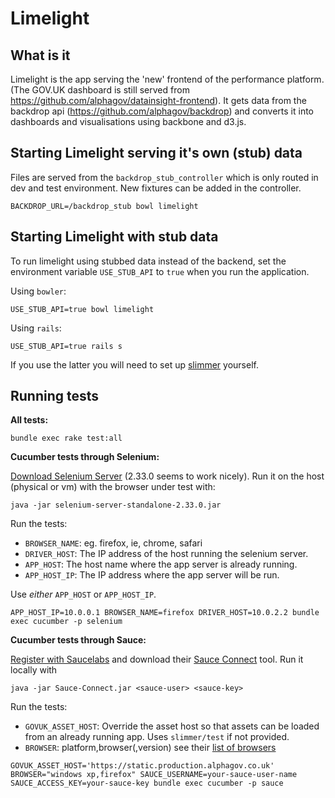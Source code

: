 # Limelight

## What is it

Limelight is the app serving the 'new' frontend of the performance platform. (The GOV.UK dashboard is still served from
https://github.com/alphagov/datainsight-frontend). It gets data from the backdrop api (https://github.com/alphagov/backdrop) and 
converts it into dashboards and visualisations using backbone and d3.js.

## Starting Limelight serving it's own (stub) data

Files are served from the `backdrop_stub_controller` which is only routed in dev and test environment. New fixtures can be added in the controller.

```Shell
BACKDROP_URL=/backdrop_stub bowl limelight
```

## Starting Limelight with stub data

To run limelight using stubbed data instead of the backend, set the environment variable `USE_STUB_API` to `true` when you run the application.

Using `bowler`:

```Shell
USE_STUB_API=true bowl limelight
```

Using `rails`:

```Shell
USE_STUB_API=true rails s
```

If you use the latter you will need to set up [slimmer](https://github.com/alphagov/slimmer) yourself.

## Running tests

**All tests:**

    bundle exec rake test:all

**Cucumber tests through Selenium:**

[Download Selenium Server](http://docs.seleniumhq.org/download/) (2.33.0
seems to work nicely). Run it on the host (physical or vm) with the browser under test with:

```shell
java -jar selenium-server-standalone-2.33.0.jar
```

Run the tests:
- `BROWSER_NAME`: eg. firefox, ie, chrome, safari
- `DRIVER_HOST`: The IP address of the host running the selenium server.
- `APP_HOST`: The host name where the app server is already running.
- `APP_HOST_IP`: The IP address where the app server will be run.

Use *either* `APP_HOST` or `APP_HOST_IP`.

    APP_HOST_IP=10.0.0.1 BROWSER_NAME=firefox DRIVER_HOST=10.0.2.2 bundle exec cucumber -p selenium


**Cucumber tests through Sauce:**

[Register with Saucelabs](https://saucelabs.com) and download their [Sauce Connect](https://saucelabs.com/docs/connect) tool. Run it locally with

```shell
java -jar Sauce-Connect.jar <sauce-user> <sauce-key>
```

Run the tests:
- `GOVUK_ASSET_HOST`: Override the asset host so that assets can be loaded from an already running app. Uses `slimmer/test` if not provided.
- `BROWSER`: platform,browser(,version) see their [list of browsers](https://saucelabs.com/docs/platforms)

```shell
GOVUK_ASSET_HOST='https://static.production.alphagov.co.uk' BROWSER="windows xp,firefox" SAUCE_USERNAME=your-sauce-user-name SAUCE_ACCESS_KEY=your-sauce-key bundle exec cucumber -p sauce
```
